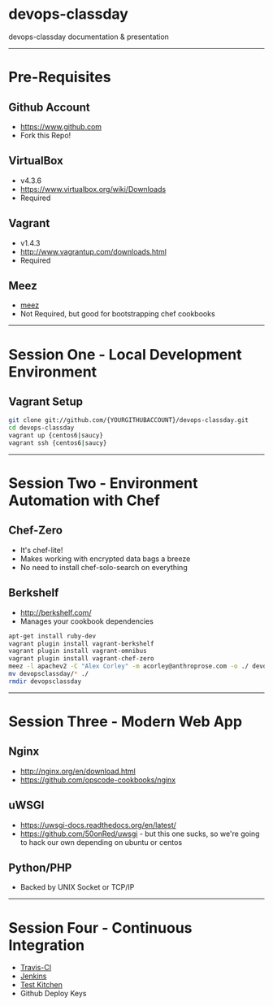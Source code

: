 devops-classday
===============

devops-classday documentation &amp; presentation

----------------------------------------------

# Pre-Requisites

## Github Account
* https://www.github.com
* Fork this Repo!

## VirtualBox
* v4.3.6
* https://www.virtualbox.org/wiki/Downloads
* Required

## Vagrant
* v1.4.3
* http://www.vagrantup.com/downloads.html
* Required

## Meez
* [meez](https://github.com/paulczar/meez)
* Not Required, but good for bootstrapping chef cookbooks

----------------------------------------------

# Session One - Local Development Environment
## Vagrant Setup
```bash
git clone git://github.com/{YOURGITHUBACCOUNT}/devops-classday.git
cd devops-classday
vagrant up {centos6|saucy}
vagrant ssh {centos6|saucy}
```

----------------------------------------------

# Session Two - Environment Automation with Chef
## Chef-Zero
* It's chef-lite!
* Makes working with encrypted data bags a breeze
* No need to install chef-solo-search on everything

## Berkshelf
* http://berkshelf.com/
* Manages your cookbook dependencies

```bash
apt-get install ruby-dev
vagrant plugin install vagrant-berkshelf
vagrant plugin install vagrant-omnibus
vagrant plugin install vagrant-chef-zero
meez -l apachev2 -C "Alex Corley" -m acorley@anthroprose.com -o ./ devopsclassday
mv devopsclassday/* ./
rmdir devopsclassday
```

----------------------------------------------

# Session Three - Modern Web App
## Nginx
* http://nginx.org/en/download.html
* https://github.com/opscode-cookbooks/nginx

## uWSGI
* https://uwsgi-docs.readthedocs.org/en/latest/
* https://github.com/50onRed/uwsgi - but this one sucks, so we're going to hack our own depending on ubuntu or centos

## Python/PHP
* Backed by UNIX Socket or TCP/IP

----------------------------------------------

# Session Four - Continuous Integration
* [Travis-CI](https://travis-ci.org/)
* [Jenkins](http://jenkins-ci.org/)
* [Test Kitchen](http://kitchen.ci/)
* Github Deploy Keys
